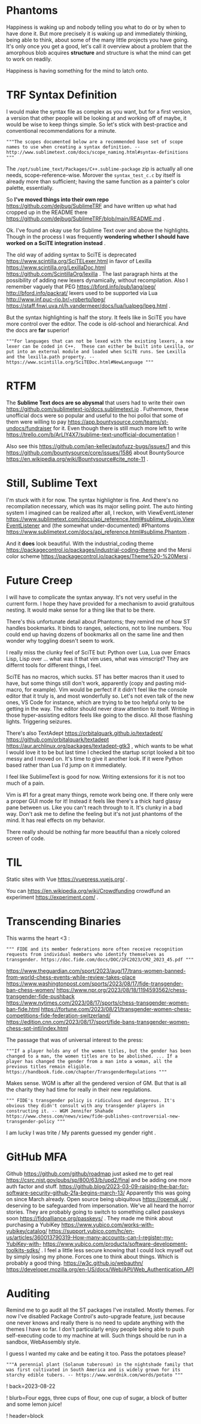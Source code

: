 # Phantoms

Happiness is waking up and nobody telling you what to do or by when to have done it. But more precisely it is waking up and immediately thinking, being able to think, about some of the many little projects you have going. It's only once you get a good, let's call it overview about a problem that the amorphous blob acquires **structure** and structure is what the mind can get to work on readily.

Happiness is having something for the mind to latch onto.

# TRF Syntax Definition

I would make the syntax file as complex as you want, but for a first version, a version that other people will be looking at and working off of maybe, it would be wise to keep things simple. So let's stick with best-practice and conventional recommendations for a minute.

	"""The scopes documented below are a recommended base set of scope names to use when creating a syntax definition. -- http://www.sublimetext.com/docs/scope_naming.html#syntax-definitions """

The `/opt/sublime_text/Packages/C++.sublime-package` zip is actually all one needs, scope-reference-wise. Morover the `syntax_test_c.c` by itself is already more than sufficient; having the same function as a painter's color palette, essentially.

So ____I've moved things into their own repo____ https://github.com/dejbug/SublimeTRF and have written up what had cropped up in the README there https://github.com/dejbug/SublimeTRF/blob/main/README.md .

Ok. I've found an okay use for Sublime Text over and above the highlights. Though in the process I was frequently ____wondering whether I should have worked on a **SciTE** integration instead____ .

The old way of adding syntax to SciTE is deprecated https://www.scintilla.org/SciTELexer.html in favor of Lexilla https://www.scintilla.org/LexillaDoc.html https://github.com/ScintillaOrg/lexilla . The last paragraph hints at the possibility of adding new lexers dynamically, without recompilation. Also I remember vaguely that PEG https://bford.info/pub/lang/peg/  http://bford.info/packrat/ lexers used to be supported via Lua http://www.inf.puc-rio.br/~roberto/lpeg/ https://staff.fnwi.uva.nl/h.vandermeer/docs/lua/lualpeg/lpeg.html .

But the syntax highlighting is half the story. It feels like in SciTE you have more control over the editor. The code is old-school and hierarchical. And the docs are **far** superior!

	"""For languages that can not be lexed with the existing lexers, a new lexer can be coded in C++.  These can either be built into Lexilla, or put into an external module and loaded when SciTE runs. See Lexilla and the lexilla.path property. -- https://www.scintilla.org/SciTEDoc.html#NewLanguage """

# RTFM

The ____Sublime Text docs are so abysmal____ that users had to write their own https://github.com/sublimetext-io/docs.sublimetext.io . Futhermore, these unofficial docs were so popular and useful to the hoi polloi that some of them were willing to pay https://app.bountysource.com/teams/st-undocs/fundraiser for it. Even though there is still much more left to write https://trello.com/b/ArLlY4X7/sublime-text-unofficial-documentation !

Also see this https://github.com/jan-keller/autofuzz-bugs/issues/1 and this https://github.com/bountysource/core/issues/1586 about BountySource https://en.wikipedia.org/wiki/Bountysource#cite_note-11 .

# Still, Sublime Text

I'm stuck with it for now. The syntax highlighter is fine. And there's no recompilation necessary, which was its major selling point. The auto hinting system I imagined can be realized after all, I reckon, with ViewEventListener https://www.sublimetext.com/docs/api_reference.html#sublime_plugin.ViewEventListener and (the somewhat under-documented) #Phantoms https://www.sublimetext.com/docs/api_reference.html#sublime.Phantom .

And it **does** look beautiful. With the industrial_coding theme https://packagecontrol.io/packages/industrial-coding-theme and the Mersi color scheme https://packagecontrol.io/packages/Theme%20-%20Mersi .

# Future Creep

I will have to complicate the syntax anyway. It's not very useful in the current form. I hope they have provided for a mechanism to avoid gratuitous nesting. It would make sense for a thing like that to be there.

There's this unfortunate detail about Phantoms; they remind me of how ST handles bookmarks. It binds to ranges, selections, not to line numbers. You could end up having dozens of bookmarks all on the same line and then wonder why toggling doesn't seem to work.

I really miss the clunky feel of SciTE but: Python over Lua, Lua over Emacs Lisp, Lisp over ... what was it that vim uses, what was vimscript? They are differnt tools for different things, I feel.

SciTE has no macros, which sucks. ST has better macros than it used to have, but some things still don't work, apparently (copy and pasting mid-macro, for example). Vim would be perfect if it didn't feel like the console editor that it truly is, and most wonderfully so. Let's not even talk of the new ones, VS Code for instance, which are trying to be too helpful only to be getting in the way. The editor should never draw attention to itself. Writing in those hyper-assisting editors feels like going to the disco. All those flashing lights. Triggering seizures.

There's also TextAdept https://orbitalquark.github.io/textadept/ https://github.com/orbitalquark/textadept https://aur.archlinux.org/packages/textadept-gtk3 , which wants to be what I would love it to be but last time I checked the startup script looked a bit too messy and I moved on. It's time to give it another look. If it were Python based rather than Lua I'd jump on it immediately.

I feel like SublimeText is good for now. Writing extensions for it is not too much of a pain.

Vim is #1 for a great many things, remote work being one. If there only were a proper GUI mode for it! Instead it feels like there's a thick hard glassy pane between us. Like you can't reach through to it. It's clunky in a bad way. Don't ask me to define the feeling but it's not just phantoms of the mind. It has real effects on my behavior.

There really should be nothing far more beautiful than a nicely colored screen of code.

# TIL

Static sites with Vue https://vuepress.vuejs.org/ .

You can https://en.wikipedia.org/wiki/Crowdfunding crowdfund an experiment https://experiment.com/ .

# Transcending Binaries

This warms the heart <3 :

	""" FIDE and its member federations more often receive recognition requests from individual members who identify themselves as transgender. https://doc.fide.com/docs/DOC/2FC2023/CM2_2023_45.pdf """

https://www.theguardian.com/sport/2023/aug/17/trans-women-banned-from-world-chess-events-while-review-takes-place
https://www.washingtonpost.com/sports/2023/08/17/fide-transgender-ban-chess-women/
https://www.npr.org/2023/08/18/1194593562/chess-transgender-fide-pushback
https://www.nytimes.com/2023/08/17/sports/chess-transgender-women-ban-fide.html
https://fortune.com/2023/08/21/transgender-women-chess-competitions-fide-federation-switzerland/
https://edition.cnn.com/2023/08/17/sport/fide-bans-transgender-women-chess-spt-intl/index.html

The passage that was of universal interest to the press:

	"""If a player holds any of the women titles, but the gender has been changed to a man, the women titles are to be abolished. ... If a player has changed the gender from a man into a woman, all the previous titles remain eligible. https://handbook.fide.com/chapter/TransgenderRegulations """

Makes sense. WGM is after all the gendered version of GM. But that is all the charity they had time for really in their new regulations.

	""" FIDE's transgender policy is ridiculous and dangerous. It's obvious they didn't consult with any transgender players in constructing it. -- WGM Jennifer Shahade https://www.chess.com/news/view/fide-publishes-controversial-new-transgender-policy """

I am lucky I was trite / My parents guessed my gender right .


# GitHub MFA

Github https://github.com/github/roadmap just asked me to get real https://csrc.nist.gov/pubs/sp/800/63/b/upd2/final and be adding one more auth factor and stuff. https://github.blog/2023-03-09-raising-the-bar-for-software-security-github-2fa-begins-march-13/ Apparently this was going on since March already. Open source being ubiquitous https://openuk.uk/ , deserving to be safeguarded from impersonation. We've all heard the horror stories. They are probably going to switch to something called passkeys soon https://fidoalliance.org/passkeys/ . They made me think about purchasing a YubiKey https://www.yubico.com/works-with-yubikey/catalog/ https://support.yubico.com/hc/en-us/articles/360013790319-How-many-accounts-can-I-register-my-YubiKey-with- https://www.yubico.com/products/software-development-toolkits-sdks/ . I feel a little less secure knowing that I could lock myself out by simply losing my phone. Forces one to think about things. Which is probably a good thing. https://w3c.github.io/webauthn/ https://developer.mozilla.org/en-US/docs/Web/API/Web_Authentication_API


# Auditing

Remind me to go audit all the ST packages I've installed. Mostly themes. For now I've disabled Package Control's auto-upgrade feature, just because one never knows and really there is no need to update anything with the themes I have so far. I don't particularly enjoy people being able to push self-executing code to my machine at will. Such things should be run in a sandbox, WebAssembly style.

I guess I wanted my cake and be eating it too. Pass the potatoes please?

	"""A perennial plant (Solanum tuberosum) in the nightshade family that was first cultivated in South America and is widely grown for its starchy edible tubers. -- https://www.wordnik.com/words/potato """


! back=2023-08-22

! blurb=Four eggs, three cups of flour, one cup of sugar, a block of butter and some lemon juice!

! header=block
